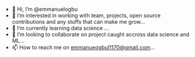 - 👋 Hi, I’m @emmanuelogbu
- 👀 I’m interested in working with team, projects, open source contributions and any stuffs that can make me grow...
- 🌱 I’m currently learning data science ...
- 💞️ I’m looking to collaborate on project caught accross data science and ML...
- 📫 How to reach me on emmanueogbul1170@gmail.com...

<!---
emmanuelogbu/emmanuelogbu is a ✨ special ✨ repository because its `README.md` (this file) appears on your GitHub profile.
You can click the Preview link to take a look at your changes.
--->
